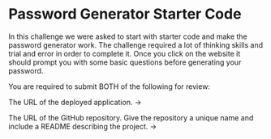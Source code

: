 # Password Generator Starter Code

In this challenge we were asked to start with starter code and make the password generator work. The challenge required a lot of thinking skills and trial and error in order to complete it. Once you click on the website it should prompt you with some basic questions before generating your password.



You are required to submit BOTH of the following for review:

The URL of the deployed application.
-> 

The URL of the GitHub repository. Give the repository a unique name and include a README describing the project.
->
